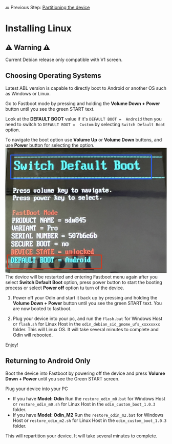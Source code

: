 🔙 Previous Step: [Partitioning the device](https://github.com/ProjectValhalla/OdinMultiBootGuides/blob/main/pages/preparing_linux_files.md)

# Installing Linux

## ⚠️ Warning ⚠️
Current Debian release only compatible with V1 screen.

## Choosing Operating Systems
Latest ABL version is capable to directly boot to Android or another OS such as Windows or Linux.

Go to Fastboot mode by pressing and holding the **Volume Down + Power** button until you see the green START text.

Look at the **DEFAULT BOOT** value if it's `DEFAULT BOOT =  Android` then you need to switch to `DEFAULT BOOT =  Custom` by selecting `Switch Default Boot` option.

To navigate the boot option use **Volume Up** or **Volume Down** buttons, and use **Power** button for selecting the option.
![Default Boot](/images/fastboot_default_boot.png)
The device will be restarted and entering Fastboot menu again after you select **Switch Default Boot** option, press power button to start the booting process or select **Power off** option tu turn of the device.

1. Power off your Odin and start it back up by pressing and holding the **Volume Down + Power** button until you see the green START text. You are now booted to fastboot.

2. Plug your device into your pc, and run the `flash.bat` for Windows Host or `flash.sh` for Linux Host in the `odin_debian_sid_gnome_ufs_xxxxxxxx` folder. This will Linux OS. It will take several minutes to complete and Odin will rebooted.

Enjoy!

## Returning to Android Only

Boot the device into Fastboot by powering off the device and press **Volume Down + Power** until you see the Green START screen. 

Plug your device into your PC
 - If you have **Model: Odin**  Run the `restore_odin_m0.bat` for Windows Host or `restore_odin_m0.sh` for Linux Host in the `odin_custom_boot_1.0.3` folder.
 - If you have **Model: Odin_M2**  Run the `restore_odin_m2.bat` for Windows Host or `restore_odin_m2.sh` for Linux Host in the `odin_custom_boot_1.0.3` folder.

 This will repartition your device. It will take several minutes to complete.
